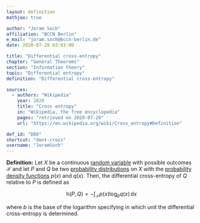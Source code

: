 ```yaml
---
layout: definition
mathjax: true

author: "Joram Soch"
affiliation: "BCCN Berlin"
e_mail: "joram.soch@bccn-berlin.de"
date: 2020-07-28 03:03:00

title: "Differential cross-entropy"
chapter: "General Theorems"
section: "Information theory"
topic: "Differential entropy"
definition: "Differential cross-entropy"

sources:
  - authors: "Wikipedia"
    year: 2020
    title: "Cross entropy"
    in: "Wikipedia, the free encyclopedia"
    pages: "retrieved on 2020-07-28"
    url: "https://en.wikipedia.org/wiki/Cross_entropy#Definition"

def_id: "D86"
shortcut: "dent-cross"
username: "JoramSoch"
---
```



**Definition:** Let $X$ be a continuous [random variable](/D/rvar) with possible outcomes $\mathcal{X}$ and let $P$ and $Q$ be two [probability distributions](/D/dist) on $X$ with the [probability density functions](/D/pdf) $p(x)$ and $q(x)$. Then, the differential cross-entropy of $Q$ relative to $P$ is defined as

$$ \label{eq:dent-cross}
\mathrm{h}(P,Q) = - \int_{\mathcal{X}} p(x) \log_b q(x) \, \mathrm{d}x
$$

where $b$ is the base of the logarithm specifying in which unit the differential cross-entropy is determined.